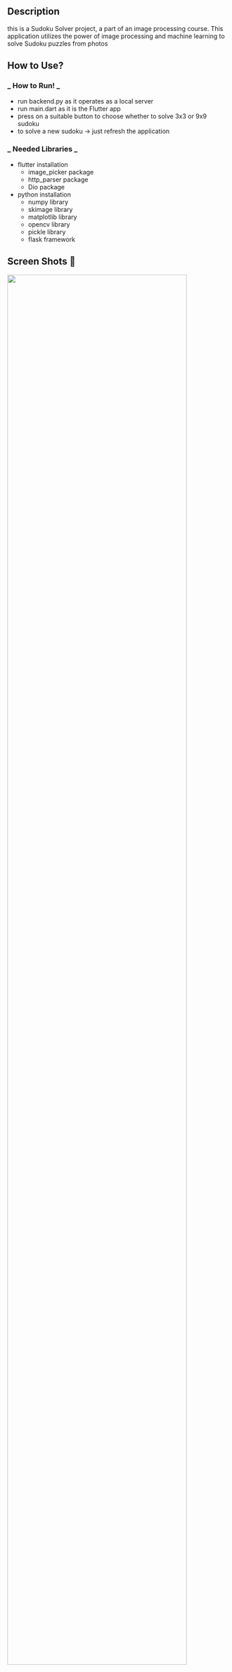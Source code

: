 ## Description

this is a Sudoku Solver project, a part of an image processing course. This application utilizes the power of image processing and machine learning to solve Sudoku puzzles from photos

## How to Use?

### _ How to Run! _

- run backend.py as it operates as a local server
- run main.dart as it is the Flutter app
- press on a suitable button to choose whether to solve 3x3 or 9x9 sudoku
- to solve a new sudoku &rarr; just refresh the application

### _ Needed Libraries _

- flutter installation
  - image_picker package
  - http_parser package
  - Dio package
- python installation
  - numpy library
  - skimage library
  - matplotlib library
  - opencv library
  - pickle library
  - flask framework
 
## Screen Shots  📸
<p float="left">
  <img src="https://github.com/Sara-Gamal1/sudoku-solver/assets/110634473/2545df21-e2af-42a7-81cf-740f4e09b8ef" width="90%" />
</p>
<p float="left">
  <img src="https://github.com/Sara-Gamal1/sudoku-solver/assets/110634473/61c3f175-9a18-4579-b4a7-96629b592e83" width="45%" />
  &nbsp;&nbsp;
  <img src="https://github.com/Sara-Gamal1/sudoku-solver/assets/110634473/b3cdb1fb-942f-40ec-9bbd-82464c361133" width="45%" />
</p>
<p float="left">
  <img src="https://github.com/Sara-Gamal1/sudoku-solver/assets/110634473/80705cdd-6d75-4a3c-be0e-b76e4840feaf" width="45%" />
  &nbsp;&nbsp;
  <img src="https://github.com/Sara-Gamal1/sudoku-solver/assets/110634473/891a512e-632e-44ad-8d19-846f34b5c178" width="45%" />
</p>
<p float="left">
  <img src="https://github.com/Sara-Gamal1/sudoku-solver/assets/110634473/ca23edd0-f1de-42c5-9779-3b36dd7558b6" width="45%" />
  &nbsp;&nbsp;
  <img src="https://github.com/Sara-Gamal1/sudoku-solver/assets/110634473/40cb8e0e-b760-4c31-aa9f-5a6bbc34402f" width="45%"/>
</p>
<p float="left">
  <img src="https://github.com/Sara-Gamal1/sudoku-solver/assets/110634473/5ab01368-5d4f-4179-9a9a-701fc3ede515" width="45%" />
  &nbsp;&nbsp;
  <img src="https://github.com/Sara-Gamal1/sudoku-solver/assets/110634473/64746420-70dc-4b1b-a51f-1ee6f43be592" width="45%"/>
</p>


## Contributors
<table  align='center'> 
<tr>
    <td align="center">
        <a href="https://github.com/Menna-Ahmed7">
            <img src="https://avatars.githubusercontent.com/u/110634473?v=4" width="100;"alt="Menna-Ahmed7"/>
            <br />
            <sub><b>Menna</b></sub>
        </a>
    </td>
    <td align="center">
        <a href="https://github.com/EmanElbedwihy">
            <img src="https://avatars.githubusercontent.com/u/120182209?v=4" width="100;" alt="EmanElbedwihy"/>
            <br />
            <sub><b>Eman</b></sub>
        </a>
    </td>
        <td align="center">
        <a href="https://github.com/nesma-shafie">
            <img src="https://avatars.githubusercontent.com/u/120175134?v=4" width="100;" alt="nesma-shafie"/>
            <br />
            <sub><b>Nesma</b></sub>
        </a>
    </td>
    <td align="center">
        <a href="https://github.com/Sara-Gamal1">
            <img src="https://avatars.githubusercontent.com/u/106556638?v=4" width="100;" alt="Sara-Gamal1"/>
            <br />
            <sub><b>Sara</b></sub>
        </a>
    </td></tr>
</table>


